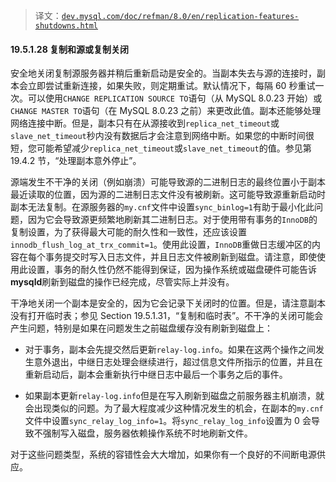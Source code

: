 > 译文：[`dev.mysql.com/doc/refman/8.0/en/replication-features-shutdowns.html`](https://dev.mysql.com/doc/refman/8.0/en/replication-features-shutdowns.html)

#### 19.5.1.28 复制和源或复制关闭

安全地关闭复制源服务器并稍后重新启动是安全的。当副本失去与源的连接时，副本会立即尝试重新连接，如果失败，则定期重试。默认情况下，每隔 60 秒重试一次。可以使用`CHANGE REPLICATION SOURCE TO`语句（从 MySQL 8.0.23 开始）或`CHANGE MASTER TO`语句（在 MySQL 8.0.23 之前）来更改此值。副本还能够处理网络连接中断。但是，副本只有在从源接收到`replica_net_timeout`或`slave_net_timeout`秒内没有数据后才会注意到网络中断。如果您的中断时间很短，您可能希望减少`replica_net_timeout`或`slave_net_timeout`的值。参见第 19.4.2 节，“处理副本意外停止”。

源端发生不干净的关闭（例如崩溃）可能导致源的二进制日志的最终位置小于副本最近读取的位置，因为源的二进制日志文件没有被刷新。这可能导致源重新启动时副本无法复制。在源服务器的`my.cnf`文件中设置`sync_binlog=1`有助于最小化此问题，因为它会导致源更频繁地刷新其二进制日志。对于使用带有事务的`InnoDB`的复制设置，为了获得最大可能的耐久性和一致性，还应该设置`innodb_flush_log_at_trx_commit=1`。使用此设置，`InnoDB`重做日志缓冲区的内容在每个事务提交时写入日志文件，并且日志文件被刷新到磁盘。请注意，即使使用此设置，事务的耐久性仍然不能得到保证，因为操作系统或磁盘硬件可能告诉**mysqld**刷新到磁盘的操作已经完成，尽管实际上并没有。

干净地关闭一个副本是安全的，因为它会记录下关闭时的位置。但是，请注意副本没有打开临时表；参见 Section 19.5.1.31，“复制和临时表”。不干净的关闭可能会产生问题，特别是如果在问题发生之前磁盘缓存没有刷新到磁盘上：

+   对于事务，副本会先提交然后更新`relay-log.info`。如果在这两个操作之间发生意外退出，中继日志处理会继续进行，超过信息文件所指示的位置，并且在重新启动后，副本会重新执行中继日志中最后一个事务之后的事件。

+   如果副本更新`relay-log.info`但是在写入刷新到磁盘之前服务器主机崩溃，就会出现类似的问题。为了最大程度减少这种情况发生的机会，在副本的`my.cnf`文件中设置`sync_relay_log_info=1`。将`sync_relay_log_info`设置为 0 会导致不强制写入磁盘，服务器依赖操作系统不时地刷新文件。

对于这些问题类型，系统的容错性会大大增加，如果你有一个良好的不间断电源供应。
